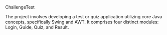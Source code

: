 ChallengeTest

The project involves developing a test or quiz application utilizing core Java concepts, specifically Swing and AWT. It comprises four distinct modules: Login, Guide, Quiz, and Result.
